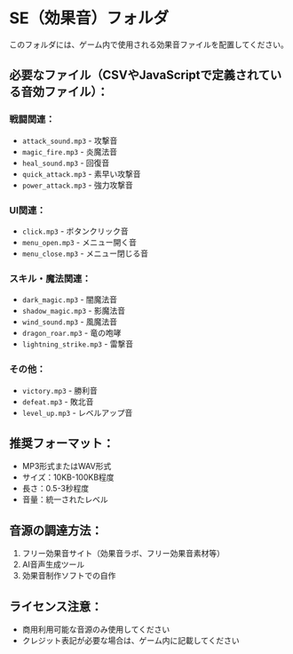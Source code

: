 # SE（効果音）フォルダ

このフォルダには、ゲーム内で使用される効果音ファイルを配置してください。

## 必要なファイル（CSVやJavaScriptで定義されている音効ファイル）：

### 戦闘関連：
- `attack_sound.mp3` - 攻撃音
- `magic_fire.mp3` - 炎魔法音
- `heal_sound.mp3` - 回復音
- `quick_attack.mp3` - 素早い攻撃音
- `power_attack.mp3` - 強力攻撃音

### UI関連：
- `click.mp3` - ボタンクリック音
- `menu_open.mp3` - メニュー開く音
- `menu_close.mp3` - メニュー閉じる音

### スキル・魔法関連：
- `dark_magic.mp3` - 闇魔法音
- `shadow_magic.mp3` - 影魔法音  
- `wind_sound.mp3` - 風魔法音
- `dragon_roar.mp3` - 竜の咆哮
- `lightning_strike.mp3` - 雷撃音

### その他：
- `victory.mp3` - 勝利音
- `defeat.mp3` - 敗北音
- `level_up.mp3` - レベルアップ音

## 推奨フォーマット：
- MP3形式またはWAV形式
- サイズ：10KB-100KB程度  
- 長さ：0.5-3秒程度
- 音量：統一されたレベル

## 音源の調達方法：
1. フリー効果音サイト（効果音ラボ、フリー効果音素材等）
2. AI音声生成ツール
3. 効果音制作ソフトでの自作

## ライセンス注意：
- 商用利用可能な音源のみ使用してください  
- クレジット表記が必要な場合は、ゲーム内に記載してください